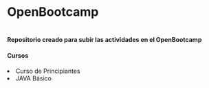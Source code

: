 <h1> OpenBootcamp <h1>

<h4> Repositorio creado para subir las actividades en el OpenBootcamp</h4>
  <h4>Cursos</h4>
  <li>Curso de Principiantes</li>
  <li>JAVA Básico</li>

